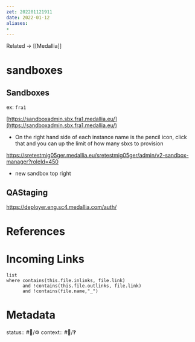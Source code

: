 ```yaml
---
zet: 202201121911
date: 2022-01-12
aliases:
- 
---
```


Related → [[Medallia]]
# sandboxes

## Sandboxes

ex: `fra1`

[https://sandboxadmin.sbx.fra1.medallia.eu/](https://sandboxadmin.sbx.fra1.medallia.eu/)
- On the right hand side of each instance name is the pencil icon, click that and you can up the limit of how many sbxs to provision


https://sretestmig05ger.medallia.eu/sretestmig05ger/admin/v2-sandbox-manager?roleId=450
- new sandbox top right



## QAStaging

https://deployer.eng.sc4.medallia.com/auth/


# References


# Incoming Links
```dataview
list
where contains(this.file.inlinks, file.link) 
      and !contains(this.file.outlinks, file.link)
	  and !contains(file.name,"_")
```
# Metadata
status:: #🌲/⚙
context:: #👔/❓
